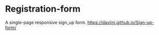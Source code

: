 # Registration-form
 A single-page responsive sign_up form. https://daviini.github.io/Sign-up-form/
